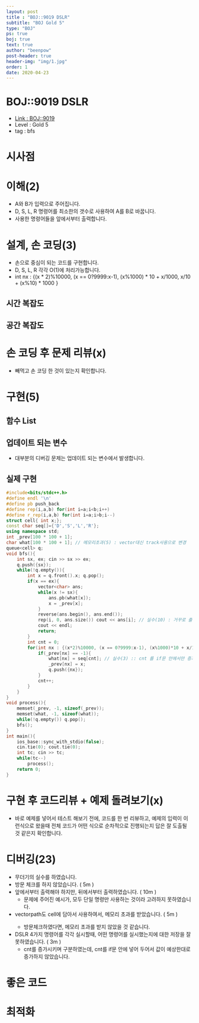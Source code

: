 ```yaml
---
layout: post
title : "BOJ::9019 DSLR"
subtitle: "BOJ Gold 5"
type: "BOJ"
ps: true
boj: true
text: true
author: "beenpow"
post-header: true
header-img: "img/1.jpg"
order: 1
date: 2020-04-23
---
```

# BOJ::9019 DSLR
- [Link : BOJ::9019](https://www.acmicpc.net/problem/9019)
- Level : Gold 5
- tag : bfs

# 시사점

# 이해(2)
- A와 B가 입력으로 주어집니다.
- D, S, L, R 명령어를 최소한의 갯수로 사용하여 A를 B로 바꿉니다.
- 사용한 명령어들을 앞에서부터 출력합니다.

# 설계, 손 코딩(3)
- 손으로 중심이 되는 코드를 구현합니다.
- D, S, L, R 각각 O(1)에 처리가능합니다.
- int nx : {(x * 2)%10000, (x == 0?9999:x-1), (x%1000) * 10 + x/1000, x/10 + (x%10) * 1000   }


## 시간 복잡도

## 공간 복잡도

# 손 코딩 후 문제 리뷰(x)
- 빼먹고 손 코딩 한 것이 있는지 확인합니다.

# 구현(5)

## 함수 List 

## 업데이트 되는 변수
- 대부분의 디버깅 문제는 업데이트 되는 변수에서 발생합니다.

## 실제 구현 

```cpp
#include<bits/stdc++.h>
#define endl '\n'
#define pb push_back
#define rep(i,a,b) for(int i=a;i<b;i++)
#define r_rep(i,a,b) for(int i=a;i>b;i--)
struct cell{ int x;};
const char seq[]={'D','S','L','R'};
using namespace std;
int _prev[100 * 100 + 1];
char what[100 * 100 + 1]; // 메모리초과(5) : vector대신 track사용으로 변경
queue<cell> q;
void bfs(){
    int sx, ex; cin >> sx >> ex;
    q.push({sx});
    while(!q.empty()){
        int x = q.front().x; q.pop();
        if(x == ex){
            vector<char> ans;
            while(x != sx){
                ans.pb(what[x]);
                x = _prev[x];
            }
            reverse(ans.begin(), ans.end());
            rep(i, 0, ans.size()) cout << ans[i]; // 실수(10) : 거꾸로 출력해야함
            cout << endl;
            return;
        }
        int cnt = 0;
        for(int nx : {(x*2)%10000, (x == 0?9999:x-1), (x%1000)*10 + x/1000, x/10 + (x%10) * 1000   }){
            if(_prev[nx] == -1){
                what[nx] = seq[cnt]; // 실수(3) :: cnt 를 if문 안에서만 증가시킴
                _prev[nx] = x;
                q.push({nx});
            }
            cnt++;
        }
    }
}
void process(){
    memset(_prev, -1, sizeof(_prev));
    memset(what, -1, sizeof(what));
    while(!q.empty()) q.pop();
    bfs();
}
int main(){
    ios_base::sync_with_stdio(false);
    cin.tie(0); cout.tie(0);
    int tc; cin >> tc;
    while(tc--)
        process();
    return 0;
}
```

# 구현 후 코드리뷰 + 예제 돌려보기(x)
- 바로 예제를 넣어서 테스트 해보기 전에, 코드를 한 번 리뷰하고, 예제의 입력이 이런식으로 왔을때
  전체 코드가 어떤 식으로 순차적으로 진행되는지 답은 잘 도출될 것 같은지 확인합니다.

# 디버깅(23)
- 무더기의 실수를 하였습니다.
- 방문 체크를 하지 않았습니다. ( 5m )
- 앞에서부터 출력해야 하지만, 뒤에서부터 출력하였습니다. ( 10m )
  - 문제에 주어진 예시가, 모두 단일 명령만 사용하는 것이라 고려하지 못하였습니다.
- vector<char>path도 cell에 담아서 사용하여서, 메모리 초과를 받았습니다. ( 5m )
  - 방문체크하였다면, 메모리 초과를 받지 않았을 것 같습니다.
- DSLR 4가지 명령어를 각각 실시할때, 어떤 명령어를 실시했는지에 대한 저장을 잘못하였습니다. ( 3m )
  - cnt를 증가시키며 구분하였는데, cnt를 if문 안에 넣어 두어서 값이 예상한대로 증가하지 않았습니다.

# 좋은 코드

# 최적화
